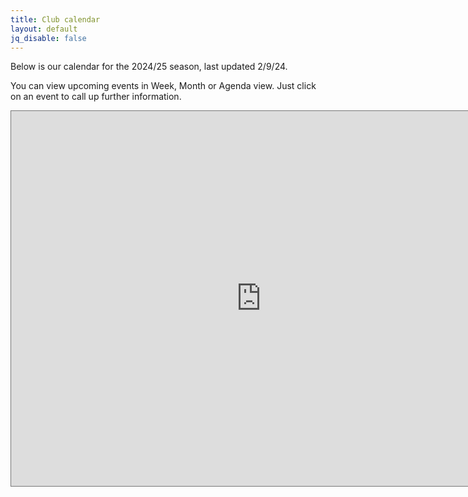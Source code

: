 ```yaml
---
title: Club calendar
layout: default
jq_disable: false
---
```




Below is our calendar for the 2024/25 season, last updated 2/9/24.

You can view upcoming events in Week, Month or Agenda view. Just click on an event to call up further information.  

<iframe src="https://calendar.google.com/calendar/embed?height=600&wkst=1&bgcolor=%23ffffff&ctz=Europe%2FLondon&src=aGQ3MmNyMDZnOG1ybDQ1cGlvZmxqbHM3Y3NAZ3JvdXAuY2FsZW5kYXIuZ29vZ2xlLmNvbQ&color=%23E67C73" style="border:solid 1px #777" width="800" height="600" frameborder="0" scrolling="no"></iframe>

<!-- comment out previous Excel embed which doesn't seem to work any more

<div id="myExcelDiv" style="width: 640px; height: 750px"></div>https://calendar.google.com/calendar/u/0?cid=aGQ3MmNyMDZnOG1ybDQ1cGlvZmxqbHM3Y3NAZ3JvdXAuY2FsZW5kYXIuZ29vZ2xlLmNvbQ
<script type="text/javascript" src="https://r.office.microsoft.com/r/rlidExcelWLJS?v=1&kip=1"></script>
<script type="text/javascript">
	/*<iframe src="https://calendar.google.com/calendar/embed?height=600&wkst=1&bgcolor=%23ffffff&ctz=Europe%2FLondon&src=aGQ3MmNyMDZnOG1ybDQ1cGlvZmxqbHM3Y3NAZ3JvdXAuY2FsZW5kYXIuZ29vZ2xlLmNvbQ&color=%23E67C73" style="border:solid 1px #777" width="800" height="600" frameborder="0" scrolling="no"></iframe>
	 * This code uses the Microsoft Office Excel Javascript object model to programmatically insert the
	 * Excel Web App into a div with id=myExcelDiv. The full API is documented at
	 * https://msdn.microsoft.com/en-GB/library/hh315812.aspx. There you can find out how to programmatically get
	 * values from your Excel file and how to use the rest of the object model. 
	 */

	// Use this file token to reference Calendar1718-jp.xlsx in Excel's APIs
	var fileToken = "SD8EB2B688CF6DF930!136/-8164262475757389520/t=0&s=0&v=!ACv-r5NcGUiUnHI";

	// run the Excel load handler on page load
	if (window.attachEvent) {
		window.attachEvent("onload", loadEwaOnPageLoad);
	} else {
		window.addEventListener("DOMContentLoaded", loadEwaOnPageLoad, false);
	}

	function loadEwaOnPageLoad() {
		var props = {
			item: "'Sheet1'!A1:O117",
			/* item: "'Sheet1'", */
			uiOptions: {
				showGridlines: false,
				showParametersTaskPane: false
			},
			interactivityOptions: {
				allowTypingAndFormulaEntry: false,
				allowParameterModification: false,
				allowSorting: false,
				allowFiltering: false,
				allowPivotTableInteractivity: false
			}
		};

		Ewa.EwaControl.loadEwaAsync(fileToken, "myExcelDiv", props, onEwaLoaded);
	}

	function onEwaLoaded(result) {
		/*
		 * Add code here to interact with the embedded Excel web app.
		 * Find out more at https://msdn.microsoft.com/en-GB/library/hh315812.aspx.
		 */
	}
</script>
//-->

<!-- Comment out old calendar code for now
{% include calendar.html json="'/assets/calendar2015.json'" %}

[Master calendar (PDF)](/assets/calendar2016.pdf)
//-->

